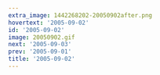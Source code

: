 ```yaml
---
extra_image: 1442268202-20050902after.png
hovertext: '2005-09-02'
id: '2005-09-02'
image: 20050902.gif
next: '2005-09-03'
prev: '2005-09-01'
title: '2005-09-02'
---
```

